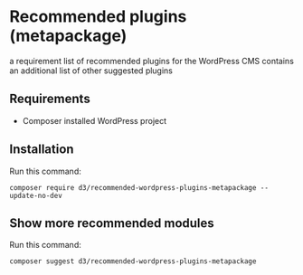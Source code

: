 # Recommended plugins (metapackage)
a requirement list of recommended plugins for the WordPress CMS
contains an additional list of other suggested plugins

## Requirements

* Composer installed WordPress project

## Installation

Run this command:

`composer require d3/recommended-wordpress-plugins-metapackage --update-no-dev`

## Show more recommended modules

Run this command:

`composer suggest d3/recommended-wordpress-plugins-metapackage`